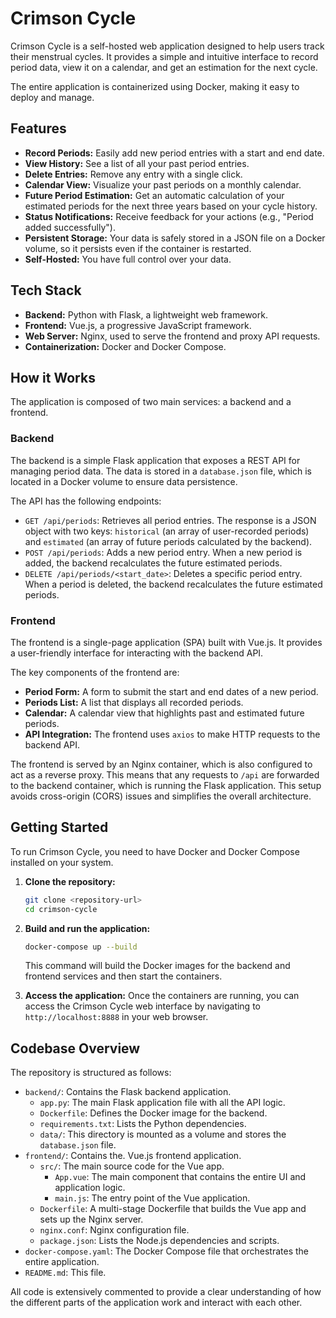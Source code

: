 # Crimson Cycle

Crimson Cycle is a self-hosted web application designed to help users track their menstrual cycles. It provides a simple and intuitive interface to record period data, view it on a calendar, and get an estimation for the next cycle.

The entire application is containerized using Docker, making it easy to deploy and manage.

## Features

-   **Record Periods:** Easily add new period entries with a start and end date.
-   **View History:** See a list of all your past period entries.
-   **Delete Entries:** Remove any entry with a single click.
-   **Calendar View:** Visualize your past periods on a monthly calendar.
-   **Future Period Estimation:** Get an automatic calculation of your estimated periods for the next three years based on your cycle history.
-   **Status Notifications:** Receive feedback for your actions (e.g., "Period added successfully").
-   **Persistent Storage:** Your data is safely stored in a JSON file on a Docker volume, so it persists even if the container is restarted.
-   **Self-Hosted:** You have full control over your data.

## Tech Stack

-   **Backend:** Python with Flask, a lightweight web framework.
-   **Frontend:** Vue.js, a progressive JavaScript framework.
-   **Web Server:** Nginx, used to serve the frontend and proxy API requests.
-   **Containerization:** Docker and Docker Compose.

## How it Works

The application is composed of two main services: a backend and a frontend.

### Backend

The backend is a simple Flask application that exposes a REST API for managing period data. The data is stored in a `database.json` file, which is located in a Docker volume to ensure data persistence.

The API has the following endpoints:

-   `GET /api/periods`: Retrieves all period entries. The response is a JSON object with two keys: `historical` (an array of user-recorded periods) and `estimated` (an array of future periods calculated by the backend).
-   `POST /api/periods`: Adds a new period entry. When a new period is added, the backend recalculates the future estimated periods.
-   `DELETE /api/periods/<start_date>`: Deletes a specific period entry. When a period is deleted, the backend recalculates the future estimated periods.

### Frontend

The frontend is a single-page application (SPA) built with Vue.js. It provides a user-friendly interface for interacting with the backend API.

The key components of the frontend are:

-   **Period Form:** A form to submit the start and end dates of a new period.
-   **Periods List:** A list that displays all recorded periods.
-   **Calendar:** A calendar view that highlights past and estimated future periods.
-   **API Integration:** The frontend uses `axios` to make HTTP requests to the backend API.

The frontend is served by an Nginx container, which is also configured to act as a reverse proxy. This means that any requests to `/api` are forwarded to the backend container, which is running the Flask application. This setup avoids cross-origin (CORS) issues and simplifies the overall architecture.

## Getting Started

To run Crimson Cycle, you need to have Docker and Docker Compose installed on your system.

1.  **Clone the repository:**
    ```bash
    git clone <repository-url>
    cd crimson-cycle
    ```

2.  **Build and run the application:**
    ```bash
    docker-compose up --build
    ```
    This command will build the Docker images for the backend and frontend services and then start the containers.

3.  **Access the application:**
    Once the containers are running, you can access the Crimson Cycle web interface by navigating to `http://localhost:8888` in your web browser.

## Codebase Overview

The repository is structured as follows:

-   `backend/`: Contains the Flask backend application.
    -   `app.py`: The main Flask application file with all the API logic.
    -   `Dockerfile`: Defines the Docker image for the backend.
    -   `requirements.txt`: Lists the Python dependencies.
    -   `data/`: This directory is mounted as a volume and stores the `database.json` file.
-   `frontend/`: Contains the. Vue.js frontend application.
    -   `src/`: The main source code for the Vue app.
        -   `App.vue`: The main component that contains the entire UI and application logic.
        -   `main.js`: The entry point of the Vue application.
    -   `Dockerfile`: A multi-stage Dockerfile that builds the Vue app and sets up the Nginx server.
    -   `nginx.conf`: Nginx configuration file.
    -   `package.json`: Lists the Node.js dependencies and scripts.
-   `docker-compose.yaml`: The Docker Compose file that orchestrates the entire application.
-   `README.md`: This file.

All code is extensively commented to provide a clear understanding of how the different parts of the application work and interact with each other.
